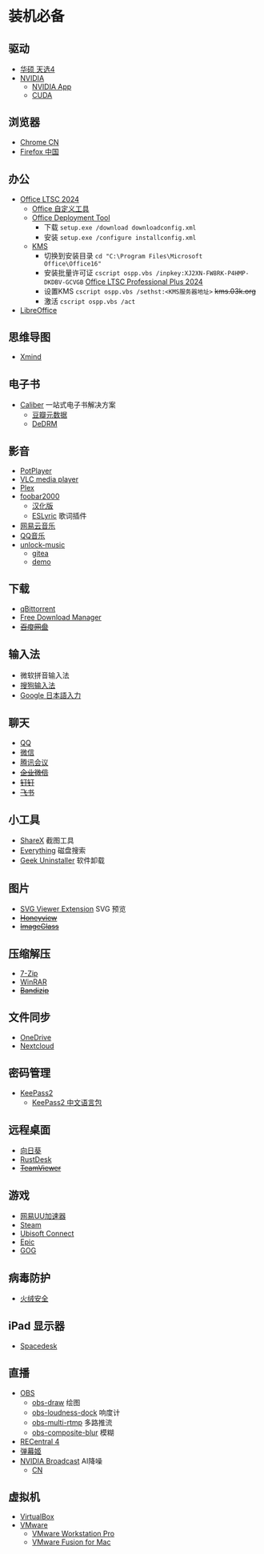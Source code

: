 # 装机必备

## 驱动

- [华硕 天选4](https://www.asus.com.cn/laptops/for-gaming/tuf-gaming/asus-tuf-gaming-a15-2023/helpdesk_download/?model2Name=FA507XV)
- [NVIDIA](https://www.nvidia.cn/Download/index.aspx?lang=cn)
  - [NVIDIA App](https://www.nvidia.cn/software/nvidia-app/)
  - [CUDA](https://developer.nvidia.com/cuda-downloads)

## 浏览器

- [Chrome CN](https://www.google.cn/chrome/)
- [Firefox 中国](http://www.firefox.com.cn/)

## 办公

- [Office LTSC 2024](https://learn.microsoft.com/zh-cn/office/ltsc/2024/overview)
  - [Office 自定义工具](https://config.office.com/deploymentsettings)
  - [Office Deployment Tool](https://www.microsoft.com/en-us/download/details.aspx?id=49117)
    - 下载 `setup.exe /download downloadconfig.xml`
    - 安装 `setup.exe /configure installconfig.xml`
  - [KMS](https://learn.microsoft.com/zh-cn/office/volume-license-activation/activate-office-by-using-kms)
    - 切换到安装目录 `cd "C:\Program Files\Microsoft Office\Office16"`
    - 安装批量许可证 `cscript ospp.vbs /inpkey:XJ2XN-FW8RK-P4HMP-DKDBV-GCVGB` [Office LTSC Professional Plus 2024](https://docs.microsoft.com/en-us/deployoffice/vlactivation/gvlks)
    - 设置KMS `cscript ospp.vbs /sethst:<KMS服务器地址>` ~~kms.03k.org~~
    - 激活 `cscript ospp.vbs /act`
- [LibreOffice](https://zh-cn.libreoffice.org/)

## 思维导图

- [Xmind](https://xmind.cn/)

## 电子书

- [Caliber](https://calibre-ebook.com/zh_CN/download)
一站式电子书解决方案
  - [豆瓣元数据](https://github.com/fugary/calibre-douban)
  - [DeDRM](https://github.com/apprenticeharper/DeDRM_tools)

## 影音

- [PotPlayer](https://potplayer.tv/?lang=zh_CN)
- [VLC media player](https://www.videolan.org/)
- [Plex](https://www.plex.tv/media-server-downloads/)
- [foobar2000](https://www.foobar2000.org/download)
  - [汉化版](https://www.cnblogs.com/asionwu)
  - [ESLyric](https://github.com/ESLyric/release/releases) 歌词插件
- [网易云音乐](http://music.163.com/)
- [QQ音乐](https://y.qq.com/)
- [unlock-music](https://github.com/ix64/unlock-music)
  - [gitea](https://git.unlock-music.dev/um/)
  - [demo](https://demo.unlock-music.dev/)

## 下载

- [qBittorrent](https://www.qbittorrent.org/download)
- [Free Download Manager](https://www.freedownloadmanager.org/zh/download.htm)
- ~~[百度网盘](https://pan.baidu.com/download)~~

## 输入法

- 微软拼音输入法
- [搜狗输入法](https://shurufa.sogou.com/windows)
- [Google 日本語入力](https://www.google.co.jp/ime/)

## 聊天

- [QQ](https://im.qq.com/index/)
- [微信](https://weixin.qq.com/)
- [腾讯会议](https://meeting.tencent.com/)
- ~~[企业微信](https://work.weixin.qq.com/)~~
- ~~[钉钉](https://m.dingtalk.com/)~~
- ~~[飞书](https://www.feishu.cn/)~~

## 小工具

- [ShareX](https://getsharex.com/) 截图工具
- [Everything](https://www.voidtools.com/zh-cn/) 磁盘搜索
- [Geek Uninstaller](https://geekuninstaller.com/download) 软件卸载

## 图片

- [SVG Viewer Extension](https://github.com/tibold/svg-explorer-extension/releases) SVG 预览
- ~~[Honeyview](https://www.bandisoft.com/honeyview/)~~
- ~~[ImageGlass](https://imageglass.org/)~~

## 压缩解压

- [7-Zip](https://www.7-zip.org/)
- [WinRAR](https://www.win-rar.com/start.html?&L=7)
- ~~[Bandizip](https://www.bandisoft.com/bandizip/)~~

## 文件同步

- [OneDrive](https://www.microsoft.com/zh-cn/microsoft-365/onedrive/download)
- [Nextcloud](https://nextcloud.com/install/#install-clients)

## 密码管理

- [KeePass2](https://keepass.info/download.html)
  - [KeePass2 中文语言包](https://keepass.info/translations.html)

## 远程桌面

- [向日葵](https://sunlogin.oray.com/download)
- [RustDesk](https://rustdesk.com/zh/)
- ~~[TeamViewer](https://www.teamviewer.cn/cn/)~~

## 游戏

- [网易UU加速器](https://uu.163.com/)
- [Steam](https://store.steampowered.com/about/)
- [Ubisoft Connect](https://zh-cn.ubisoft.com/ubisoftconnect)
- [Epic](https://store.epicgames.com/zh-CN/)
- [GOG](https://www.gog.com/zh/)

## 病毒防护

- [火绒安全](https://www.huorong.cn/person)

## iPad 显示器

- [Spacedesk](https://www.spacedesk.net/#download)

## 直播

- [OBS](https://obsproject.com/)
  - [obs-draw](https://github.com/exeldro/obs-draw) 绘图
  - [obs-loudness-dock](https://github.com/norihiro/obs-loudness-dock) 响度计
  - [obs-multi-rtmp](https://github.com/sorayuki/obs-multi-rtmp) 多路推流
  - [obs-composite-blur](https://github.com/FiniteSingularity/obs-composite-blur) 模糊
- [RECentral 4](https://www.avermedia.com/tw/product-detail/RECentral_4#download)
- [弹幕姬](https://www.danmuji.org/)
- [NVIDIA Broadcast](https://www.nvidia.com/en-us/geforce/broadcasting/broadcast-app/) AI降噪
  - [CN](https://www.nvidia.cn/geforce/broadcasting/broadcast-app/)

## 虚拟机

- [VirtualBox](https://www.virtualbox.org/wiki/Downloads)
- [VMware](https://support.broadcom.com/group/ecx/downloads)
  - [VMware Workstation Pro](https://softwareupdate.vmware.com/cds/vmw-desktop/ws/)
  - [VMware Fusion for Mac](https://softwareupdate.vmware.com/cds/vmw-desktop/fusion/)
